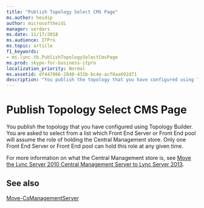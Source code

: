 ```yaml
---
title: "Publish Topology Select CMS Page"
ms.author: heidip
author: microsoftheidi
manager: serdars
ms.date: 11/17/2018
ms.audience: ITPro
ms.topic: article
f1_keywords:
- ms.lync.tb.PublishTopologySelectCmsPage
ms.prod: skype-for-business-itpro
localization_priority: Normal
ms.assetid: df447066-2840-431b-bc4e-acf8aa692d71
description: "You publish the topology that you have configured using Topology Builder. You are asked to select from a list which Front End Server or Front End pool will assume the role of holding the Central Management store. Only one Front End Server or Front End pool can hold this role at any given time."
---
```


# Publish Topology Select CMS Page
 
You publish the topology that you have configured using Topology Builder. You are asked to select from a list which Front End Server or Front End pool will assume the role of holding the Central Management store. Only one Front End Server or Front End pool can hold this role at any given time. 
  
For more information on what the Central Management store is, see [Move the Lync Server 2010 Central Management Server to Lync Server 2013](http://technet.microsoft.com/library/30cc98f2-1916-4dbe-99d0-8df5368ed3ec.aspx).
  
## See also

[Move-CsManagementServer](https://docs.microsoft.com/powershell/module/skype/move-csmanagementserver?view=skype-ps)